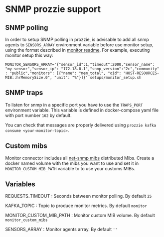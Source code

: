 ---
---

# SNMP prozzie support
## SNMP polling
In order to setup SNMP polling in prozzie, is advisable to add all snmp agents
to `SENSORS_ARRAY` environment variable before use monitor setup, using
the format described in
[monitor readme](https://github.com/wizzie-io/monitor#simple-snmp-monitoring).
For example, executing monitor setup this way:

```
MONITOR_SENSORS_ARRAY='{"sensor_id":1,"timeout":2000,"sensor_name": "my-sensor","sensor_ip": "172.18.0.1","snmp_version":"2c","community" : "public","monitors": [{"name": "mem_total", "oid": "HOST-RESOURCES-MIB::hrMemorySize.0", "unit": "%"}]}' setups/monitor_setup.sh
```

## SNMP traps
To listen for snmp in a specific port you have to use the `TRAPS_PORT` environment variable. This variable is defined in docker-compose yaml file with port number `162` by default.

You can check that messages are properly delivered using `prozzie kafka consume <your-monitor-topic>`.

## Custom mibs
Monitor connector includes all
[net-snmp mibs](http://www.net-snmp.org/docs/mibs/) distributed Mibs. Create a
docker named volume with the mibs you want to use and set it in
`MONITOR_CUSTOM_MIB_PATH` variable to to use your customs MIBs.

## Variables

REQUESTS_TIMEOUT
: Seconds between monitor polling. By default `25`

KAFKA_TOPIC
: Topic to produce monitor metrics. By default `monitor`

MONITOR_CUSTOM_MIB_PATH
: Monitor custom MIB volume. By default `monitor_custom_mibs`

SENSORS_ARRAY
: Monitor agents array. By default `''`
